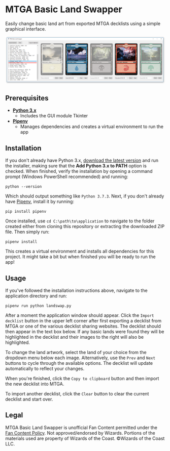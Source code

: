 # MTGA Basic Land Swapper

Easily change basic land art from exported MTGA decklists using a simple graphical interface.

![screenshot](screenshot.png?raw=true "MTGA Basic Land Swapper")

## Prerequisites
- [**Python 3.x**](https://www.python.org/downloads/)
  - Includes the GUI module Tkinter
- [**Pipenv**](https://github.com/pypa/pipenv)
  - Manages dependencies and creates a virtual environment to run the app
  
## Installation
If you don't already have Python 3.x, [download the latest version](https://www.python.org/downloads/) and run the installer, making sure that the **Add Python 3.x to PATH** option is checked. When finished, verify the installation by opening a command prompt (Windows PowerShell recommended) and running:
```
python --version
```
Which should output something like `Python 3.7.3`. Next, if you don't already have [Pipenv](https://github.com/pypa/pipenv), install it by running:
```
pip install pipenv
```
Once installed, use `cd C:\path\to\application` to navigate to the folder created either from cloning this repository or extracting the downloaded ZIP file. Then simply run:
```
pipenv install
```
This creates a virtual environment and installs all dependencies for this project. It might take a bit but when finished you will be ready to run the app!

## Usage
If you've followed the installation instructions above, navigate to the application directory and run:
```
pipenv run python landswap.py
```
After a moment the application window should appear. Click the `Import decklist` button in the upper left corner after first exporting a decklist from MTGA or one of the various decklist sharing websites. The decklist should then appear in the text box below. If any basic lands were found they will be highlighted in the decklist and their images to the right will also be highlighted.

To change the land artwork, select the land of your choice from the dropdown menu below each image. Alternatively, use the `Prev` and `Next` buttons to cycle through the available options. The decklist will update automatically to reflect your changes.

When you're finished, click the `Copy to clipboard` button and then import the new decklist into MTGA.

To import another decklist, click the `Clear` button to clear the current decklist and start over.
  
## Legal
MTGA Basic Land Swapper is unofficial Fan Content permitted under the [Fan Content Policy](https://company.wizards.com/fancontentpolicy). Not approved/endorsed by Wizards. Portions of the materials used are property of Wizards of the Coast. ©Wizards of the Coast LLC.
